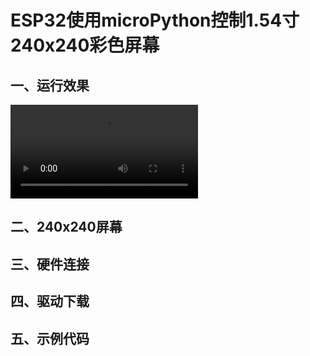 # ESP32使用microPython控制1.54寸240x240彩色屏幕

## 一、运行效果

<video src="C:\Users\Administrator\Desktop\lv_0_20220725210056.mp4"></video>

## 二、240x240屏幕

## 三、硬件连接

## 四、驱动下载

## 五、示例代码